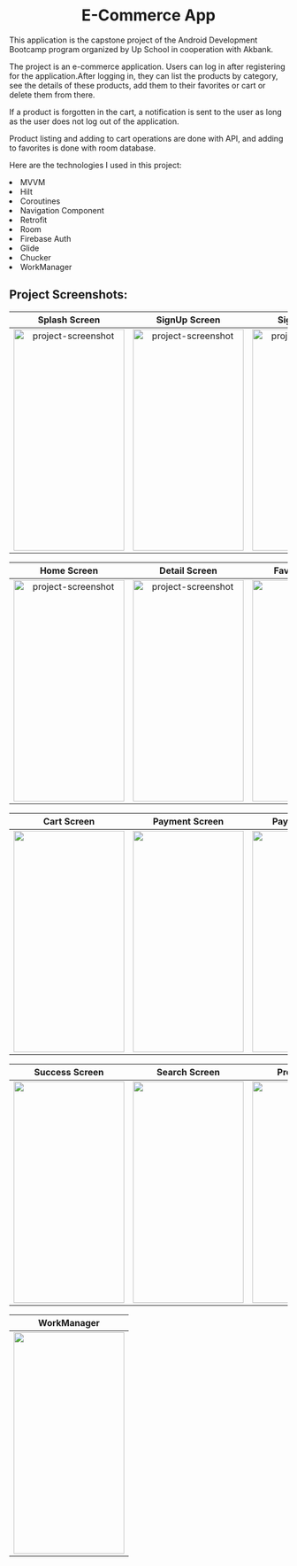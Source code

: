 <h1 align="center" id="title">E-Commerce App </h1>
<p align="center">

<p id="description">This application is the capstone project of the Android Development Bootcamp program organized by Up School in cooperation with Akbank.</p>
<p id="description">The project is an e-commerce application. Users can log in after registering for the application.After logging in, they can list the products by category, see the details of these products, add them to their favorites or cart or delete them from there. 
</p>
<p id="description">If a product is forgotten in the cart, a notification is sent to the user as long as the user does not log out of the application.
</p>
<p id="description">Product listing and adding to cart operations are done with API, and adding to favorites is done with room database.</p>
<p>Here are the technologies I used in this project:</p>
<li>MVVM</li>
<li>Hilt</li>
<li>Coroutines</li>
<li>Navigation Component</li>
<li>Retrofit</li>
<li>Room</li>
<li>Firebase Auth</li>
<li>Glide</li>
<li>Chucker</li>
<li>WorkManager</li>








<h2>Project Screenshots:</h2>



| Splash Screen             |  SignUp Screen           | SignIn Screen|
:-------------------------:|:-------------------------:|:-------------------------:
<img src="https://github.com/seydanurkuvvetli/EcommerceApp/assets/72807269/b42ad41c-ce54-4fce-892c-a452d4e08e4d" alt="project-screenshot" width="200" height="400/"> |<img src="https://github.com/seydanurkuvvetli/EcommerceApp/assets/72807269/4d712a2b-a29b-45ae-bce7-af822b914faa" alt="project-screenshot" width="200" height="400/">|<img src="https://github.com/seydanurkuvvetli/EcommerceApp/assets/72807269/d8ac9094-45f5-4880-8a73-8bce9acd9aee" alt="project-screenshot" width="200" height="400/">




| Home Screen             | Detail Screen             | Favorite Screen|
:-------------------------:|:-------------------------:|:-------------------------:
<img src="https://github.com/seydanurkuvvetli/EcommerceApp/assets/72807269/34e52f8f-f256-4b30-8cad-c46f1ef44af9" alt="project-screenshot" width="200" height="400/">|<img src="https://github.com/seydanurkuvvetli/EcommerceApp/assets/72807269/5ac8408a-4035-4c9f-844a-9a867331c59f" alt="project-screenshot" width="200" height="400/">|<img src="https://github.com/seydanurkuvvetli/EcommerceApp/assets/72807269/bb6486ea-fd1e-4a68-b0cb-276c3e7cefda" width="200" height="400/">





| Cart Screen             | Payment Screen             | Payment Screen|
:-------------------------:|:-------------------------:|:-------------------------:|
<img src="https://github.com/seydanurkuvvetli/EcommerceApp/assets/72807269/d38f5105-b22e-4844-ba0b-25c6e92df312" width="200" height="400/">|<img src="https://github.com/seydanurkuvvetli/EcommerceApp/assets/72807269/05699a36-e373-4c66-ba0e-a75396cda2a8" width="200" height="400/">|<img src="https://github.com/seydanurkuvvetli/EcommerceApp/assets/72807269/40e1051a-1f21-4a13-87d7-d796c067153e" width="200" height="400/">|

| Success Screen             | Search Screen             | Profile Screen|
:-------------------------:|:-------------------------:|:-------------------------:|
<img src="https://github.com/seydanurkuvvetli/EcommerceApp/assets/72807269/8b6c03b2-2de5-4434-a6a8-13f5e32b6f78" width="200" height="400/">|<img src="https://github.com/seydanurkuvvetli/EcommerceApp/assets/72807269/81c613bb-6404-4e70-91e5-c20a546575df" width="200" height="400/">|<img src="https://github.com/seydanurkuvvetli/EcommerceApp/assets/72807269/14dc7ef2-8f59-48dd-b2eb-3ff98c1022c5" width="200" height="400/">

| WorkManager            |
:-------------------------:|
<img src="https://github.com/seydanurkuvvetli/EcommerceApp/assets/72807269/61fbacab-6967-47f9-8b59-98b4adc55430" width="200" height="400/">|
